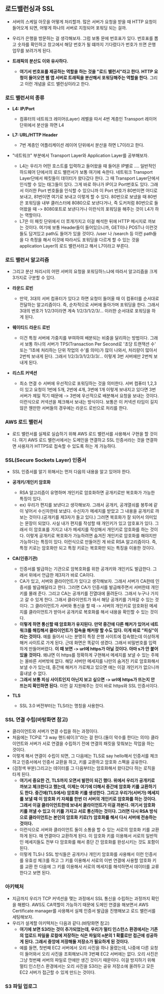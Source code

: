 ## 로드밸런싱과 SSL
- 서버의 스케일 아웃을 어떻게 처리할까. 많은 서버가 요청을 받을 때 HTTP 요청이 들어오게 되면, 어떻게 하나의 서버로 지정되어 포워딩 되는 걸까.
- 우리가 은행을 방문하는 걸 생각해보자. 그럼 보통 문에 번호표가 있다. 번호표를 뽑고 숫자를 확인하고 창고에서 해당 번호가 될 떄까지 기다렸다가 번호가 뜨면 은행업무를 보려가게 된다. 

- **트래픽의 분산도 이와 유사하다.**
  - **여기서 번호표를 제공하는 역할을 하는 것을 "로드 밸런서"라고 한다. HTTP 요청이 들어오면 웹 앱 서버로 트래픽을 분산해서 포워딩해주는 역할을 한다.** 그리고 이런 개념을 로드 밸런싱이라고 한다. 


### 로드 밸런서의 종류
- **L4: IP/Port**
  - 컴퓨터의 네트워크 레이어(Layer) 레벨을 따서 4번 계층인 Transport 레이어 단위에서 분산을 하면 L4

- **L7: URL/HTTP Header**
  - 7번 계층인 어플리케이션 레이어 단위에서 분산을 하면 L7이라고 한다.

- "네트워크" 부분에서 Transport Layer와 Application Layer를 공부해보자. 
   - L4는 우리가 어떤 호스트를 입력하고 들어왔을 때 들어온 IP별로 .... 일반적인 하드웨어 단에서의 로드 밸런서가 보통 여기에 속한다. 네트워크 Transport Layer단에서 패킷들이 데이터가 왔다갔다 한다. 그 때 Transport Layer단에서 인식할 수 있는 태그들이 있다. 그게 바로 하나가 IP이고 Port번호도 있다. 그래서 이러한 Port 번호들을 인식할 수 있으니까 이 Port 번호가 80번이면 어디로 보내고, 81번이면 여기로 보내고 이렇게 할 수 있다. 80번으로 보냈을 때 80번은 포워딩을 내부 클러스터에 8080으로 보낸다거나, 즉 도커처럼 80번으로 들어왔을 때 -> 8080포트로 보낸다거나 이런식의 포워딩을 해주는 것이 L4가 하는 역할이다.  
   - L7은 이 패킷 단위에서 더 쪼개가지고 이걸 해석한 뒤에 HTTP 메시지로 까보는 것이다. 여기에 보통 Header들이 들어있으니까, GET이나 POST나 이런것들도 담겨있고 path도 들어가 있을 것이다. /user 나 /search 등 이런 path들을 다 측정을 해서 이것에 따라서도 포워딩을 다르게 할 수 있는 것을 application Layer의 로드 밸런서라고 해서 L7이라고 부른다. 


### 로드 밸런서 알고리즘
- 그리고 분산 처리시의 어떤 서버의 요청을 포워딩하느냐에 따라서 알고리즘을 크게 3가지로 구분할 수 있다. 

- **라운드 로빈**
  - 만약, 3대의 서버 컴퓨터가 있다고 하면 요청이 들어올 때 이 컴퓨터를 순서대로 전달하는 알고리즘이다. 즉, 순차적으로 서버에 돌아가며 포워딩을 한다. 그래서 3대의 번호가 1/2/3이라면 계속 1/2/3/1/2/3/... 이러한 순서대로 포워딩을 하게 된다. 

- **웨이티드 라운드 로빈**
  - 이건 특정 서버에 가중치를 부여하여 배분되는 비중을 달리하는 방법이다. 그래서 보통 하나의 서버가 TPS(Transaction Per Second로 '초당 트랜잭션 수' 또는 '1초에 처리하는 단위 작업의 수'를 의미)가 많이 나와서, 처리량이 많아서 2번씩 보내게 된다. 그래서 1/2/3/3/1/2/3/3/... 이렇게 3번 서버에만 2번씩 보내게 된다. 

- **리스트 커넥션**
  - 최소 연결 수 서버에 우선적으로 포워딩하는 것을 의미한다. 서버 컴퓨터 1,2,3이 있고 요청이 1번에 5개, 2번에 4개, 3번에 1개 이렇게 보내지고 있다면 3번 서버가 제일 적기 때문에 -> 3번에 우선적으로 배분해서 요청을 보내는 것이다. 이런식으로 커넥션을 체크해서 보내는 방식이다. 보통은 이 커넥션 타임이 길지 않은 웬만한 서버들의 경우에는 라운드 로빈으로 처리를 한다. 



### AWS 로드 밸런서 
- 로드 밸런서를 실제로 실습하기 위해 AWS 로드 밸런서를 사용해서 구현을 할 것이다. 여기 AWS 로드 밸런서에서는 도메인을 연결하고 SSL 인증서라는 것을 연결하면 사용자가 HTTPS로 접속할 수 있도록 하는 게 가능하다.


### SSL(Secure Sockets Layer) 인증서
- SSL 인증서를 알기 위해서는 먼저 다음의 내용을 알고 있어야 한다.

- **공개키/개인키 암호화**
  - RSA 알고리즘이 유명하며 개인키로 암호화하면 공개키로만 복호화가 가능한 특징이 있다. 
  - ex) 우리가 편지를 보낸다고 생각해보자. 그래서 공개키, 공개열쇠를 봉투에 같이 넣어서 수신자한테 보냈다. 수신자가 메세지를 받았고 그 내용을 공개키로 까보는 것이다.(공개키를 제3자가 들고 있다.) 그러면 복호화가 잘 되어서 의미있는 문장이 되었다. 사실 내가 편지를 작성할 때 개인키가 있고 암호표가 있다. 그래서 이 암호표를 가지고 내가 메세지를 작성해서 개인키로 암호화를 하는 것이다. 이렇게 공개키로 복호화가 가능하려면 숨겨진 개인키로 암호화를 해야지만 가능하다는 특징이 있다. 이런식으로 만들어진 게 바로 RSA 알고리즘이다. 즉, 특정 키로는 암호화만 되고 특정 키로는 복호화만 되는 특징을 이용한 것이다.


- **CA(인증기관)**
  - 인증서를 발급하는 기관으로 암복호화를 위한 공개키와 개인키도 발급한다. 그래서 위에서 언급한 제3자가 바로 CA이다. 
  - CA가 있고, 서버와 클라이언트가 있다고 생각해보자. 그래서 서버가 CA한테 인증서를 발급해달라고 한다. 그러면 CA가 인증서를 발급해주면서 서버한테 개인키를 몰래 준다. 그리고 CA는 공개키를 진열대에 올려둔다. 그래서 누구나 가지고 갈 수 있게 한다. 그래서 클라이언트가 와서 해당 공개키를 가져갈 수 있는 것이다. 그 클라이언트가 서버와 통신을 할 때 -> 서버의 개인키로 암호화된 메세지를 클라이언트가 받아서 공개키로 복호화를 해서 내용을 확인할 수 있는 것이다. 
  - **이렇게 하면 통신할 때 암호화가 유지된다. 만약 중간에 다른 해커가 있어서 네트워크를 해킹해서 클라이언트가 접속을 해커랑 할 수도 있다. 이게 바로 "피싱"이라는 것이다.** 예를 들어서 나는 분명히 특정 은행 사이트에 접속했는데 이상하게 해커 사이트로 가게 된다. 근데 화면은 똑같이 생겼다. 그래서 비밀번호를 입력하게 만들어버렸다. **이 때 보면 -> url에 https가 아닐 것이다. 아마 s가 안 붙어있을 것이다.** 왜냐면 이 https를 정확하게 구현해서 메세지를 보낼 수 있는 주체는 올바른 서버밖에 없다. 해당 서버만 메세지를 나만의 숨겨진 키로 암호화해서 보낼 수가 있는데, 중간에 해커가 가로채고 있으면 얘는 이걸 개인키가 없으니까 흉내낼 수 없다. 
  - **그래서 보통 피싱 사이트인지 아닌지 보고 싶으면 -> url에 https가 뜨는지 안 뜨는지 확인하면 된다.** 이런 걸 지원해주는 것이 바로 https와 SSL 인증서이다.


- **TLS**
  - SSL 3.0 버전부터는 TLS라는 명칭을 사용한다. 


### SSL 연결 수립(바탕화면 참고)
- 클라이언트와 서버가 연결 수립을 하는 과정이다.
- 처음에는 TCP로 "3 way 핸드쉐이크"라는 걸 한다.(둘이 악수를 한다는 의미) 클라이언트와 서버가 서로 연결을 수립하기 전에 연결의 패킷을 맞춰보는 작업을 하는 것이다. 
- 이렇게 해서 연결이 수립이 되면, 그 다음에는 TLS로 say hello해서 인증서를 체크하고 인증서에서 인증서 교환을 하고, 키를 교환하고 암호화 스펙을 공유한다. 
- (검정색 부분)그리고는 데이터를 그 다음부터는 암호화해서 왔다갔다 하는 로직을 타게 된다. 
  - **여기서 중요한 건, TLS까지 오면서 발전이 되긴 했다. 위에서 우리가 공개키로 까보고 체크한다고 했는데, 이제는 여기에 더해서 중간에 암호화 키를 교환하기도 한다. 중간에(TLS에서) 암호화 키를 생성한다. 그리고 우리가(서버가) 메세지를 보낼 때 이 암호화 키 자체를 한번 더 서버의 개인키로 암호화를 하는 것이다. 그래서 이걸 클라이언트한테 보내서 클라이언트가 이걸 까본다. 여기서 암호화 키를 꺼낼 수 있고 이 키를 가지고 서로 통신하는 것이다. 그러면 다시 RSA 방식으로 클라이언트는 본인의 암호화 키로(?) 암호화를 해서 다시 서버에 전송하는 것이다.**
  - 이런식으로 서버와 클라이언트 둘이 소통을 할 수 있는 서로의 암호화 키를 교환하게 된다. 매 연결마다 교환하게 된다. 이 암호화 키를 이용해서 서로의 일반적인 메세지들도 전부 다 암호화를 해서 종단 간 암호화를 완성시키는 것도 포함이 된다. 
  - 이렇게 TLS나 SSL 방식들은 공개키나 개인키 암호화를 사용해서 이런 인증서를 유효성 체크를 하고 그 키를 이용해서 서로의 이번 연결에 사용할 암호화 키를 교환 한 다음에 그 키를 이용해서 서로의 메세지를 해석하면서 데이터를 교류한다고 보면 된다.



### 아키텍처
- 지금까지 우리가 TCP 커넥션을 맺는 과정에서 SSL 통신을 수립하는 과정까지 확인을 해봤다. AWS도 CA역할이 가능하기 때문에 도메인 연결을 해보면서 AWS Certificate manager를 사용해서 실제 인증서 발급을 진행해보고 로드 밸런서를 세팅해보자.
- 우리가 설계할 아키텍처는 다음과 같다.(바탕화면 참고)
  - **여기에 보면 S3라는 것이 추가되었는데, 우리가 멀티 인스턴스 환경에서는 기존의 업로드 파일을 로컬에 저장하는 식은 파일의 n분의 1 확률로만 접근에 성공하게 된다. 그래서 중앙에 저장해둘 저장소가 필요하게 된 것이다.**  
  - 예를 들면, 첫번째 EC2 서버에서 오리 사진을 하나 올렸는데, 나중에 다른 요청이 들어와서 오리 사진을 조회해보니까 3번째 EC2 서버에는 없다. 오리 사진은 그냥 첫번째 서버의 파일로 안에만 생긴 것이기 때문이다. 이걸 방지하기 위해 멀티 인스턴스 환경에서는 오리 사진을 S3라는 공유 저장소에 올려두고 모든 EC2 서버가 접근할 수 있게 만드는 것이다. 


### S3 파일 업로그




